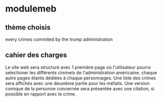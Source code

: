 # modulemeb
## thème choisis
every crimes commited by the trump administration
## cahier des charges
Le site web sera structuré avec 1 première page où l'utilisateur pourra selectioner les différents ciminels de l'administration américaine.
chaque autre pages étants dédiées à chaque personnages.
Une liste des crimes sera affichés avec une deuxième partie pour les méfaits. Une version comique de la personne concernée sera présentée avec une citation, si possible en rapport avec le crime.


